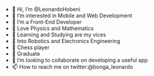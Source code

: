 - 👋 Hi, I’m @LeonardoHobeni
- 👀 I’m interested in Mobile and Web Development
- 🌱 I’m a Front-End Developer
- 👋 Love Physics and Mathematics
- 🌱 Learning and Studying are my vices
- 🌱 Into Robotics and Electronics Engineering
- 🌱 Chess player
- 🌱 Graduate
- 💞️ I’m looking to collaborate on developing a useful app
- 📫 How to reach me on twitter:@bonga_leonardo

<!---
LeonardoHobeni/LeonardoHobeni is a ✨ special ✨ repository because its `README.md` (this file) appears on your GitHub profile.
You can click the Preview link to take a look at your changes.
--->
